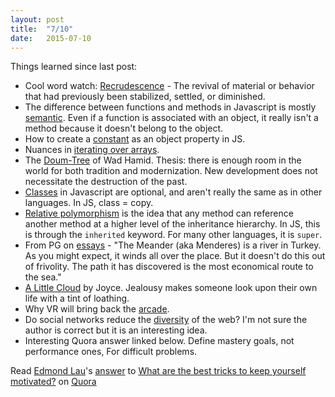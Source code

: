 ```yaml
---
layout: post
title:  "7/10"
date:   2015-07-10
---
```

Things learned since last post:

* Cool word watch: [Recrudescence](http://www.lunarbaboon.com/comics/recrudescence.html) - The revival of material or behavior that had previously been stabilized, settled, or diminished.
* The difference between functions and methods in Javascript is mostly [semantic](https://github.com/getify/You-Dont-Know-JS/blob/master/this%20%26%20object%20prototypes/ch3.md#property-vs-method). Even if a function is associated with an object, it really isn't a method because it doesn't belong to the object.
* How to create a [constant](https://github.com/getify/You-Dont-Know-JS/blob/master/this%20%26%20object%20prototypes/ch3.md#object-constant) as an object property in JS.
* Nuances in [iterating over arrays](https://github.com/getify/You-Dont-Know-JS/blob/master/this%20%26%20object%20prototypes/ch3.md#iteration).
* The [Doum-Tree](http://www.unz.org/Pub/Encounter-1962nov-00015) of Wad Hamid. Thesis: there is enough room in the world for both tradition and modernization. New development does not necessitate the destruction of the past.
* [Classes](https://github.com/getify/You-Dont-Know-JS/blob/master/this%20%26%20object%20prototypes/ch4.md#javascript-classes) in Javascript are optional, and aren't really the same as in other languages. In JS, class = copy.
* [Relative polymorphism](https://github.com/getify/You-Dont-Know-JS/blob/master/this%20%26%20object%20prototypes/ch4.md#polymorphism) is the idea that any method can reference another method at a higher level of the inheritance hierarchy. In JS, this is through the ``inherited`` keyword. For many other languages, it is ``super``.
* From PG on [essays](http://www.paulgraham.com/essay.html) - "The Meander (aka Menderes) is a river in Turkey. As you might expect, it winds all over the place. But it doesn't do this out of frivolity. The path it has discovered is the most economical route to the sea."
* [A Little Cloud](http://www.classicshorts.com/stories/ltlcloud.html) by Joyce. Jealousy makes someone look upon their own life with a tint of loathing.
* Why VR will bring back the [arcade](https://medium.com/@josh_taylor/virtual-reality-will-bring-back-the-arcade-16f3f92b52e8).
* Do social networks reduce the [diversity](https://medium.com/matter/the-web-we-have-to-save-2eb1fe15a426) of the web? I'm not sure the author is correct but it is an interesting idea.
* Interesting Quora answer linked below. Define mastery goals, not performance ones, For difficult problems.

<span class="quora-content-embed" data-name="Life-Lessons/What-are-the-best-tricks-to-keep-yourself-motivated/answer/Edmond-Lau">Read <a class="quora-content-link" href="http://www.quora.com/Life-Lessons/What-are-the-best-tricks-to-keep-yourself-motivated/answer/Edmond-Lau" data-embed="stmjsgf" data-type="answer" data-id="7415251" data-key="3f6804a06a592d7d9c564b0c2065cafd"><a href="http://www.quora.com/Edmond-Lau">Edmond Lau</a>&#039;s <a href="/Life-Lessons/What-are-the-best-tricks-to-keep-yourself-motivated#ans7415251">answer</a> to <a href="/Life-Lessons/What-are-the-best-tricks-to-keep-yourself-motivated" ref="canonical">What are the best tricks to keep yourself motivated?</a></a> on <a href="http://www.quora.com">Quora</a><script type="text/javascript" src="http://www.quora.com/widgets/content"></script></span>